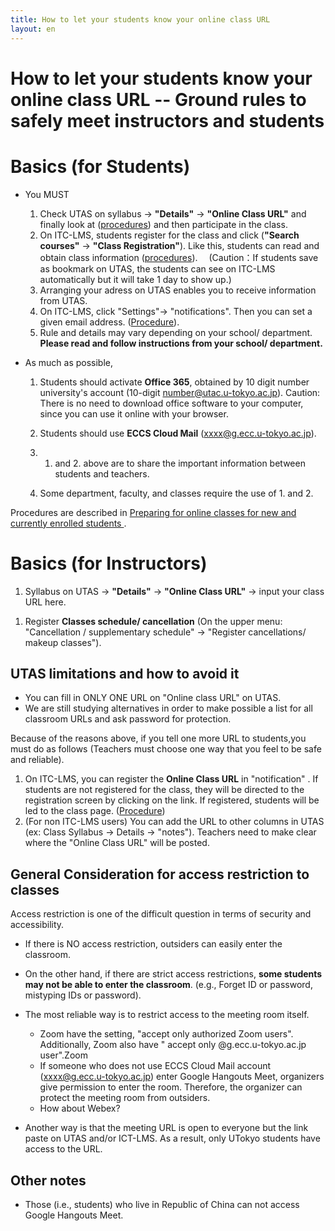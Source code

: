 ```yaml
---
title: How to let your students know your online class URL
layout: en
---
```


How to let your students know your online class URL -- Ground rules to safely meet instructors and students
=========================================


Basics (for Students)
=========================================

* You MUST
  1. Check UTAS on syllabus  -> **"Details"** -> **"Online Class URL"** and finally look at ([procedures](https://youtu.be/J9dnXmFiIcI)) and then participate in the class. 
  1. On ITC-LMS, students register for the class and click (**"Search courses"** -> **"Class Registration"**). Like this, students can read and obtain class information ([procedures](https://youtu.be/sPmkBQOXeR4)).　
  (Caution：If students save as bookmark on UTAS, the students can see on ITC-LMS automatically but it will take 1 day to show up.)
  1. Arranging your adress on UTAS enables you to receive information from UTAS. 
  1. On ITC-LMS, click "Settings"-> "notifications". Then you can set a given email address. ([Procedure](https://youtu.be/xAur5zar5Sc)). 
  1. Rule and details may vary depending on your school/ department. **Please read and follow instructions from your school/ department.**

* As much as possible,
  1. Students should activate **Office 365**, obtained by 10 digit number university's account (10-digit number@utac.u-tokyo.ac.jp). Caution: There is no need to download office software to your computer, since you can use it online with your browser.

  1. Students should use **ECCS Cloud Mail** (xxxx@g.ecc.u-tokyo.ac.jp).
  1. 1. and 2. above are to share the important information between students and teachers.
  1. Some department, faculty, and classes require the use of 1. and 2.

Procedures are described in [ Preparing for online classes for new and currently enrolled students
](../../oc/).
 
 Basics (for Instructors)
=========================================

1. Syllabus on UTAS -> **"Details"** -> **"Online Class URL"** -> input your class URL here.
<!--
1. UTASで教員の連絡先を登録する. 個別に連絡を取りたがっている学生がいるかも知れないことに常に注意を払う.
-->
1. Register **Classes schedule/ cancellation** (On the upper menu: "Cancellation / supplementary schedule" -> "Register cancellations/ makeup classes").

UTAS limitations and how to avoid it
--------------------------------------------

* You can fill in ONLY ONE URL on "Online class URL" on UTAS.
* We are still studying alternatives in order to make possible a list for all classroom URLs and ask password for protection.

Because of the reasons above, if you tell one more URL to students,you must do as follows (Teachers must choose one way that you feel to be safe and reliable).

  1. On ITC-LMS, you can register the **Online Class URL** in "notification" . If students are not registered for the class, they will be directed to the registration screen by clicking on the link. If registered, students will be led to the class page.  ([Procedure](https://youtu.be/Ek92-2Pn698))
  1. (For non ITC-LMS users) You can add the URL to other columns in UTAS (ex: Class Syllabus -> Details -> "notes"). Teachers need to make clear where the "Online Class URL" will be posted.


General Consideration for access restriction to classes
--------------------------------------------

Access restriction is one of the difficult question in terms of security and accessibility.

* If there is NO access restriction, outsiders can easily enter the classroom.
* On the other hand, if there are strict access restrictions,  **some students may not be able  to enter the classroom**. (e.g., Forget ID or password, mistyping IDs or password). 

* The most reliable way is to restrict access to the meeting room itself.
  * Zoom have the setting,  "accept  only authorized Zoom users". Additionally, Zoom also have " accept only  @g.ecc.u-tokyo.ac.jp user".Zoom
  * If someone who does not use ECCS Cloud Mail account (xxxx@g.ecc.u-tokyo.ac.jp) enter Google Hangouts Meet,  organizers give permission to enter the room. Therefore, the organizer can protect the meeting room from outsiders.  
  * How about Webex?

* Another way is that the meeting URL is open to everyone but the link paste on UTAS and/or  ICT-LMS. As a result, only UTokyo students have access to the URL.

Other notes
-----------------------

* Those (i.e., students) who live in Republic of China can not access Google Hangouts Meet.
